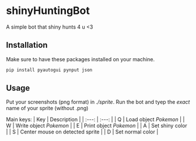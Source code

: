 # shinyHuntingBot
A simple bot that shiny hunts 4 u &lt;3

## Installation
Make sure to have these packages installed on your machine.
```bash
pip install pyautogui pynput json 
```

## Usage
Put your screenshots (png format) in *./sprite*.
Run the bot and tyep the *exact* name of your sprite (without .png)

Main keys:
| Key | Description |
| :---: | :---: |
| Q | Load object *Pokemon* |
| W | Write object *Pokemon* |
| E | Print object *Pokemon* |
| A | Set shiny color |
| S | Center mouse on detected sprite |
| D | Set normal color | 
